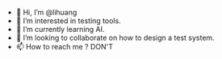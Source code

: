 - 👋 Hi, I’m @lihuang
- 👀 I’m interested in testing tools.
- 🌱 I’m currently learning AI.
- 💞️ I’m looking to collaborate on how to design a test system.
- 📫 How to reach me ? DON'T

<!---
lihuang/lihuang is a ✨ special ✨ repository because its `README.md` (this file) appears on your GitHub profile.
You can click the Preview link to take a look at your changes.
--->
